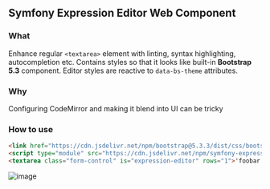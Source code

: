 Symfony Expression Editor Web Component
---

### What

Enhance regular `<textarea>` element with linting, syntax highlighting, autocompletion etc.
Contains styles so that it looks like built-in **Bootstrap 5.3** component. Editor styles are reactive to `data-bs-theme` attributes.

### Why

Configuring CodeMirror and making it blend into UI can be tricky

### How to use

```html
<link href="https://cdn.jsdelivr.net/npm/bootstrap@5.3.3/dist/css/bootstrap.min.css" rel="stylesheet">
<script type="module" src="https://cdn.jsdelivr.net/npm/symfony-expression-editor@1.0.0/+esm"></script>
<textarea class="form-control" is="expression-editor" rows="1">'foobar' starts with 'foo'</textarea>
```

![image](https://github.com/user-attachments/assets/4681f02b-f974-429e-a6df-559c2069ab7c)
